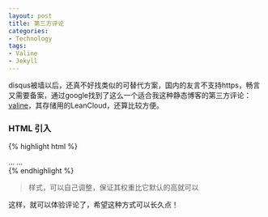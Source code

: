 ```yaml
---
layout: post
title: 第三方评论
categories:
- Technology
tags:
- Valine
- Jekyll
---
```


disqus被墙以后，还真不好找类似的可替代方案，国内的友言不支持https，畅言又需要备案，通过google找到了这么一个适合我这种静态博客的第三方评论：[valine](https://valine.js.org/quickstart/)，其存储用的LeanCloud，还算比较方便。  

### HTML 引入

{% highlight html %}
<head>
    ...
</head>
<body>
    ...
    <div id="comment"></div>
    <script src="//cdn1.lncld.net/static/js/3.0.4/av-min.js"></script>
    <script src='//unpkg.com/valine/dist/Valine.min.js'></script>
    <script>
        new Valine({
            el: '#comment', // 绑定的dom唯一id
            notify: false,  // 邮件通知，默认false
            verify: false,  // 提交验证，这个体验很不好，默认false
            appId: 'LeanCloud上面的appid',
            appKey: 'LeanCloud上面的appkey',
            placeholder: '说点什么吧',
            path:window.location.pathname,  // 页面url地址，保存在leadcloud里面
            avatar:'mm' // 头像类型，可以自己选择定义
        });
    </script>
</body>
{% endhighlight %}

> 样式，可以自己调整，保证其权重比它默认的高就可以

这样，就可以体验评论了，希望这种方式可以长久点！